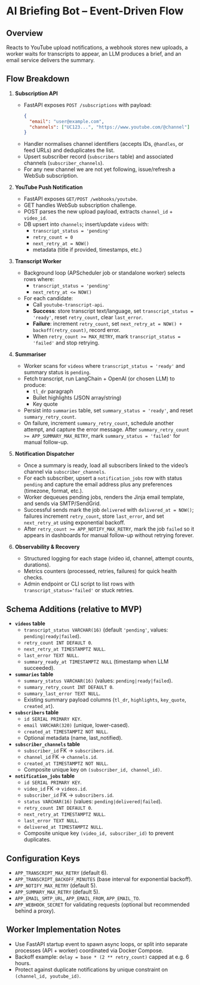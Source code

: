 # AI Briefing Bot – Event-Driven Flow

## Overview
Reacts to YouTube upload notifications, a webhook stores new uploads, a worker waits for transcripts to appear, an LLM produces a brief, and an email service delivers the summary.

## Flow Breakdown
1. **Subscription API**
   - FastAPI exposes `POST /subscriptions` with payload:
     ```json
     {
       "email": "user@example.com",
       "channels": ["UC123...", "https://www.youtube.com/@channel"]
     }
     ```
   - Handler normalises channel identifiers (accepts IDs, `@handles`, or feed URLs) and deduplicates the list.
   - Upsert subscriber record (`subscribers` table) and associated channels (`subscriber_channels`).
   - For any new channel we are not yet following, issue/refresh a WebSub subscription.

2. **YouTube Push Notification**
   - FastAPI exposes `GET/POST /webhooks/youtube`.
   - GET handles WebSub subscription challenge.
   - POST parses the new upload payload, extracts `channel_id` + `video_id`.
   - DB upsert into `channels`; insert/update `videos` with:
     - `transcript_status = 'pending'`
     - `retry_count = 0`
     - `next_retry_at = NOW()`
     - metadata (title if provided, timestamps, etc.)

3. **Transcript Worker**
   - Background loop (APScheduler job or standalone worker) selects rows where:
     - `transcript_status = 'pending'`
     - `next_retry_at <= NOW()`
   - For each candidate:
     - Call `youtube-transcript-api`.
     - **Success**: store transcript text/language, set `transcript_status = 'ready'`, reset `retry_count`, clear `last_error`.
     - **Failure**: increment `retry_count`, set `next_retry_at = NOW() + backoff(retry_count)`, record error.
     - When `retry_count >= MAX_RETRY`, mark `transcript_status = 'failed'` and stop retrying.

4. **Summariser**
   - Worker scans for `videos` where `transcript_status = 'ready'` and summary status is `pending`.
   - Fetch transcript, run LangChain + OpenAI (or chosen LLM) to produce:
     - `tl_dr` paragraph
     - Bullet highlights (JSON array/string)
     - Key quote
   - Persist into `summaries` table, set `summary_status = 'ready'`, and reset `summary_retry_count`.
   - On failure, increment `summary_retry_count`, schedule another attempt, and capture the error message. After `summary_retry_count >= APP_SUMMARY_MAX_RETRY`, mark `summary_status = 'failed'` for manual follow-up.

5. **Notification Dispatcher**
   - Once a summary is ready, load all subscribers linked to the video’s channel via `subscriber_channels`.
   - For each subscriber, upsert a `notification_jobs` row with status `pending` and capture the email address plus any preferences (timezone, format, etc.).
   - Worker dequeues pending jobs, renders the Jinja email template, and sends via SMTP/SendGrid.
   - Successful sends mark the job `delivered` with `delivered_at = NOW()`; failures increment `retry_count`, store `last_error`, and set `next_retry_at` using exponential backoff.
   - After `retry_count >= APP_NOTIFY_MAX_RETRY`, mark the job `failed` so it appears in dashboards for manual follow-up without retrying forever.

6. **Observability & Recovery**
   - Structured logging for each stage (video id, channel, attempt counts, durations).
   - Metrics counters (processed, retries, failures) for quick health checks.
   - Admin endpoint or CLI script to list rows with `transcript_status='failed'` or stuck retries.

## Schema Additions (relative to MVP)
- **`videos` table**
  - `transcript_status VARCHAR(16)` (default `'pending'`, values: `pending|ready|failed`).
  - `retry_count INT DEFAULT 0`.
  - `next_retry_at TIMESTAMPTZ NULL`.
  - `last_error TEXT NULL`.
  - `summary_ready_at TIMESTAMPTZ NULL` (timestamp when LLM succeeded).
- **`summaries` table**
  - `summary_status VARCHAR(16)` (values: `pending|ready|failed`).
  - `summary_retry_count INT DEFAULT 0`.
  - `summary_last_error TEXT NULL`.
  - Existing summary payload columns (`tl_dr`, `highlights`, `key_quote`, `created_at`).
- **`subscribers` table**
  - `id SERIAL PRIMARY KEY`.
  - `email VARCHAR(320)` (unique, lower-cased).
  - `created_at TIMESTAMPTZ NOT NULL`.
  - Optional metadata (name, last_notified).
- **`subscriber_channels` table**
  - `subscriber_id` FK → `subscribers.id`.
  - `channel_id` FK → `channels.id`.
  - `created_at TIMESTAMPTZ NOT NULL`.
  - Composite unique key on `(subscriber_id, channel_id)`.
- **`notification_jobs` table**
  - `id SERIAL PRIMARY KEY`.
  - `video_id` FK → `videos.id`.
  - `subscriber_id` FK → `subscribers.id`.
  - `status VARCHAR(16)` (values: `pending|delivered|failed`).
  - `retry_count INT DEFAULT 0`.
  - `next_retry_at TIMESTAMPTZ NULL`.
  - `last_error TEXT NULL`.
  - `delivered_at TIMESTAMPTZ NULL`.
  - Composite unique key `(video_id, subscriber_id)` to prevent duplicates.

## Configuration Keys
- `APP_TRANSCRIPT_MAX_RETRY` (default 6).
- `APP_TRANSCRIPT_BACKOFF_MINUTES` (base interval for exponential backoff).
- `APP_NOTIFY_MAX_RETRY` (default 5).
- `APP_SUMMARY_MAX_RETRY` (default 5).
- `APP_EMAIL_SMTP_URL`, `APP_EMAIL_FROM`, `APP_EMAIL_TO`.
- `APP_WEBHOOK_SECRET` for validating requests (optional but recommended behind a proxy).

## Worker Implementation Notes
- Use FastAPI startup event to spawn async loops, or split into separate processes (API + worker) coordinated via Docker Compose.
- Backoff example: `delay = base * (2 ** retry_count)` capped at e.g. 6 hours.
- Protect against duplicate notifications by unique constraint on `(channel_id, youtube_id)`.
